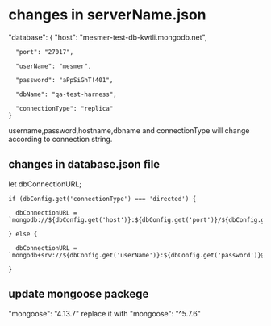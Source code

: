 # changes in serverName.json

"database": {
      "host": "mesmer-test-db-kwtli.mongodb.net",
      
      "port": "27017",
      
      "userName": "mesmer",
      
      "password": "aPpSiGhT!401",
      
      "dbName": "qa-test-harness",
      
      "connectionType": "replica"
    }

username,password,hostname,dbname and connectionType will change according to connection string.

## changes in database.json file 

let dbConnectionURL;

    if (dbConfig.get('connectionType') === 'directed') {

      dbConnectionURL = `mongodb://${dbConfig.get('host')}:${dbConfig.get('port')}/${dbConfig.get('dbName')}`;

    } else {

      dbConnectionURL = `mongodb+srv://${dbConfig.get('userName')}:${dbConfig.get('password')}@${dbConfig.get('host')}/${dbConfig.get('dbName')}`;

    }


## update mongoose packege

"mongoose": "4.13.7" replace it with "mongoose": "^5.7.6"
